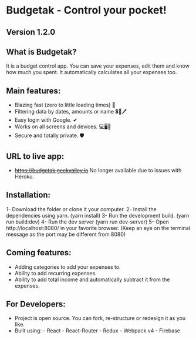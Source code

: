# Budgetak - Control your pocket!
## Version 1.2.0

## What is Budgetak?

It is a budget control app. You can save your expenses, edit them and know how much you spent. It automatically calculates all your expenses too.

## Main features:
- Blazing fast (zero to little loading times) 🚀
- Filtering data by dates, amounts or name 💲📆🖊
- Easy login with Google. ✔
- Works on all screens and devices. 💻🖥📱
- Secure and totally private. 🛡

## URL to live app:
- ~~https://budgetak.geekvalley.io~~ No longer available due to issues with Heroku.

## Installation:
1- Download the folder or clone it your computer.
2- Install the dependencies using yarn. (yarn install)
3- Run the development build. (yarn run build:dev)
4- Run the dev server (yarn run dev-server)
5- Open http://localhost:8080/ in your favorite browser. (Keep an eye on the terminal message as the port may be different from 8080)

## Coming features:
- Adding categories to add your expenses to.
- Ability to add recurring expenses.
- Ability to add total income and automatically subtract it from the expenses.

## For Developers:
- Project is open source. You can fork, re-structure or redesign it as you like.
- Built using:
        - React
        - React-Router
        - Redux
        - Webpack v4
        - Firebase
